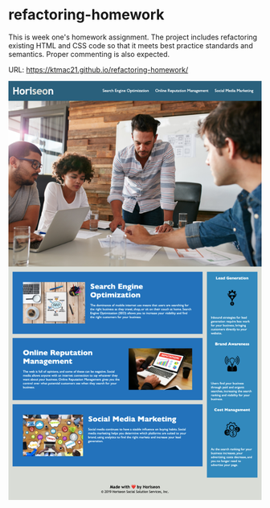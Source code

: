 # refactoring-homework

This is week one's homework assignment. The project includes refactoring existing HTML and CSS code so that it meets best practice standards and semantics.
Proper commenting is also expected. 

 URL: https://ktmac21.github.io/refactoring-homework/

![](assets/images/Horiseon.png)
